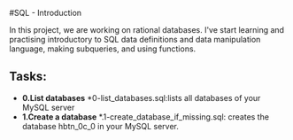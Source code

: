 #SQL - Introduction

In this project, we are working on rational databases.
I've start learning and practising introductory to SQL data definitions and data manipulation language,
making subqueries, and using functions.

## Tasks:
* **0.List databases**
  *0-list_databases.sql:lists all databases of your MySQL server
* **1.Create a database**
  *.1-create_database_if_missing.sql: creates the database hbtn_0c_0 in your MySQL server.
